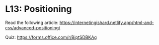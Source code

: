 # L13: Positioning

Read the following article:
https://internetingishard.netlify.app/html-and-css/advanced-positioning/

Quiz: https://forms.office.com/r/BiptSDBKAg
